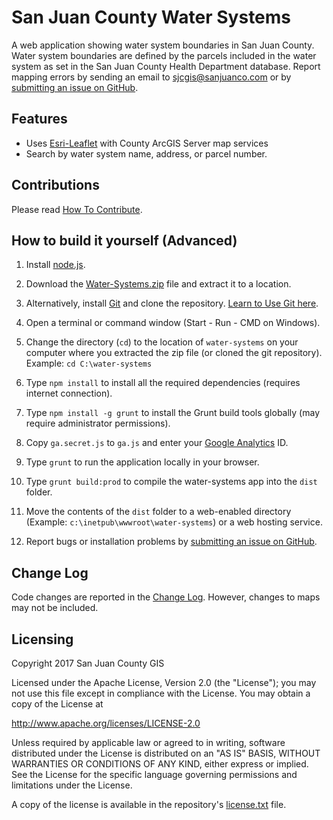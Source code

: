 # San Juan County Water Systems

A web application showing water system boundaries in San Juan County. Water system boundaries are defined by the parcels included in the water system as set in the San Juan County Health Department database. Report mapping errors by sending an email to [sjcgis@sanjuanco.com](mailto:sjcgis@sanjuanco.com) or by [submitting an issue on GitHub](http://github.com/sjcgis/water-systems/issues/new).

## Features

- Uses [Esri-Leaflet](http://github.com/esri/esri-leaflet) with County ArcGIS Server map services
- Search by water system name, address, or parcel number.

## Contributions

Please read [How To Contribute](http://github.com/sjcgis/water-systems/blob/master/CONTRIBUTING.MD).

## How to build it yourself (Advanced)

1) Install [node.js](https://nodejs.org/).

2) Download the [Water-Systems.zip](https://github.com/SJCGIS/water-systems/archive/master.zip) file and extract it to a location.

3) Alternatively, install [Git](http://www.git-scm.com/) and clone the repository. [Learn to Use Git here](https://try.github.io/).

4) Open a terminal or command window (Start - Run - CMD on Windows).

5) Change the directory (```cd```) to the location of ```water-systems``` on your computer where you extracted the zip file (or cloned the git repository). Example: ```cd C:\water-systems```

6) Type ```npm install``` to install all the required dependencies (requires internet connection).

7) Type ```npm install -g grunt``` to install the Grunt build tools globally (may require administrator permissions).

8) Copy ```ga.secret.js``` to ```ga.js``` and enter your [Google Analytics](http://analytics.google.com) ID.

9) Type ```grunt``` to run the application locally in your browser.

10) Type ```grunt build:prod``` to compile the water-systems app into the ```dist``` folder.

11) Move the contents of the ```dist``` folder to a web-enabled directory (Example: ```c:\inetpub\wwwroot\water-systems```) or a web hosting service.

12) Report bugs or installation problems by [submitting an issue on GitHub](http://github.com/sjcgis/water-systems/issues/new).

## Change Log

Code changes are reported in the [Change Log](https://github.com/SJCGIS/water-systems/blob/master/CHANGELOG.MD). However, changes to maps may not be included.

## Licensing
Copyright 2017 San Juan County GIS

Licensed under the Apache License, Version 2.0 (the "License");
you may not use this file except in compliance with the License.
You may obtain a copy of the License at

   http://www.apache.org/licenses/LICENSE-2.0

Unless required by applicable law or agreed to in writing, software
distributed under the License is distributed on an "AS IS" BASIS,
WITHOUT WARRANTIES OR CONDITIONS OF ANY KIND, either express or implied.
See the License for the specific language governing permissions and
limitations under the License.

A copy of the license is available in the repository's [license.txt](https://raw.github.com/sjcgis/water-systems/master/LICENSE.txt) file.
